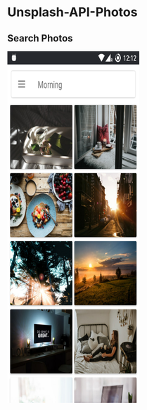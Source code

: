 # Unsplash-API-Photos

## Search Photos

<img src="https://github.com/karthisammannan/Unsplash-API-Photos/blob/master/Screens/Screenshot_20180328-001237.png" width="300" height="800">



